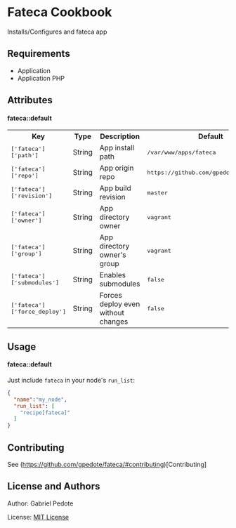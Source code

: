 Fateca Cookbook
=================

Installs/Configures and fateca app

Requirements
------------

- Application
- Application PHP

Attributes
----------

#### fateca::default
<table>
  <tr>
    <th>Key</th>
    <th>Type</th>
    <th>Description</th>
    <th>Default</th>
  </tr>
  <tr>
    <td><tt>['fateca']['path']</tt></td>
    <td>String</td>
    <td>App install path</td>
    <td><tt>/var/www/apps/fateca</tt></td>
  </tr>
  <tr>
    <td><tt>['fateca']['repo']</tt></td>
    <td>String</td>
    <td>App origin repo</td>
    <td><tt>https://github.com/gpedote/fateca.git</tt></td>
  </tr>
  <tr>
    <td><tt>['fateca']['revision']</tt></td>
    <td>String</td>
    <td>App build revision</td>
    <td><tt>master</tt></td>
  </tr>
  <tr>
    <td><tt>['fateca']['owner']</tt></td>
    <td>String</td>
    <td>App directory owner</td>
    <td><tt>vagrant</tt></td>
  </tr>
  <tr>
    <td><tt>['fateca']['group']</tt></td>
    <td>String</td>
    <td>App directory owner's group</td>
    <td><tt>vagrant</tt></td>
  </tr>
  <tr>
    <td><tt>['fateca']['submodules']</tt></td>
    <td>String</td>
    <td>Enables submodules</td>
    <td><tt>false</tt></td>
  </tr>
  <tr>
    <td><tt>['fateca']['force_deploy']</tt></td>
    <td>String</td>
    <td>Forces deploy even without changes</td>
    <td><tt>false</tt></td>
  </tr>
</table>

Usage
-----
#### fateca::default

Just include `fateca` in your node's `run_list`:

```json
{
  "name":"my_node",
  "run_list": [
    "recipe[fateca]"
  ]
}
```

Contributing
------------
See (https://github.com/gpedote/fateca/#contributing)[Contributing]

License and Authors
-------------------
Author: Gabriel Pedote

License: [MIT License](LICENSE)
